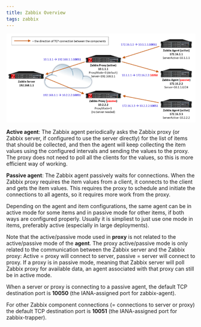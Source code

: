 ```yaml
---
title: Zabbix Overview
tags: zabbix
---
```

<!--more-->

![Zabbix-ports](/assets/img/blog/Zabbix-ports.png)

**Active agent**: The Zabbix agent periodically asks the Zabbix proxy (or Zabbix server, if configured to use the server directly) for the list of items that should be collected, and then the agent will keep collecting the item values using the configured intervals and sending the values to the proxy. The proxy does not need to poll all the clients for the values, so this is more efficient way of working.

**Passive agent**: The Zabbix agent passively waits for connections. When the Zabbix proxy requires the item values from a client, it connects to the client and gets the item values. This requires the proxy to schedule and initiate the connections to all agents, so it requires more work from the proxy.

Depending on the agent and item configurations, the same agent can be in active mode for some items and in passive mode for other items, if both ways are configured properly. Usually it is simpliest to just use one mode in items, preferably active (especially in large deployments).

Note that the active/passive mode used in **proxy** is not related to the active/passive mode of the **agent**. The proxy active/passive mode is only related to the communication between the Zabbix server and the Zabbix proxy: Active = proxy will connect to server, passive = server will connect to proxy. If a proxy is in passive mode, meaning that Zabbix server will poll Zabbix proxy for available data, an agent associated with that proxy can still be in active mode.

When a server or proxy is connecting to a passive agent, the default TCP destination port is **10050** (the IANA-assigned port for zabbix-agent).

For other Zabbix component connections (= connections to server or proxy) the default TCP destination port is **10051** (the IANA-assigned port for zabbix-trapper).